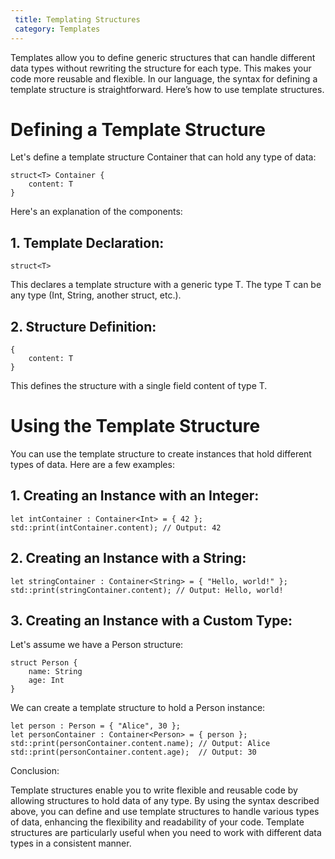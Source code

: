 ```yaml
---
 title: Templating Structures
 category: Templates
---
```


Templates allow you to define generic structures that can handle different data types without rewriting the structure for each type. This makes your code more reusable and flexible. In our language, the syntax for defining a template structure is straightforward. Here’s how to use template structures.

# Defining a Template Structure

Let's define a template structure Container that can hold any type of data:

```glu
struct<T> Container {
    content: T
}
```

Here's an explanation of the components:

## 1. Template Declaration:

```glu
struct<T>
```

This declares a template structure with a generic type T. The type T can be any type (Int, String, another struct, etc.).

## 2. Structure Definition:

```glu
{
    content: T
}
```

This defines the structure with a single field content of type T.

# Using the Template Structure

You can use the template structure to create instances that hold different types of data. Here are a few examples:

## 1. Creating an Instance with an Integer:

```glu
let intContainer : Container<Int> = { 42 };
std::print(intContainer.content); // Output: 42
```

## 2. Creating an Instance with a String:

```glu
let stringContainer : Container<String> = { "Hello, world!" };
std::print(stringContainer.content); // Output: Hello, world!
```

## 3. Creating an Instance with a Custom Type:

Let's assume we have a Person structure:

```glu
struct Person {
    name: String
    age: Int
}
```

We can create a template structure to hold a Person instance:

```glu
let person : Person = { "Alice", 30 };
let personContainer : Container<Person> = { person };
std::print(personContainer.content.name); // Output: Alice
std::print(personContainer.content.age);  // Output: 30
```

Conclusion:

Template structures enable you to write flexible and reusable code by allowing structures to hold data of any type. By using the syntax described above, you can define and use template structures to handle various types of data, enhancing the flexibility and readability of your code. Template structures are particularly useful when you need to work with different data types in a consistent manner.
